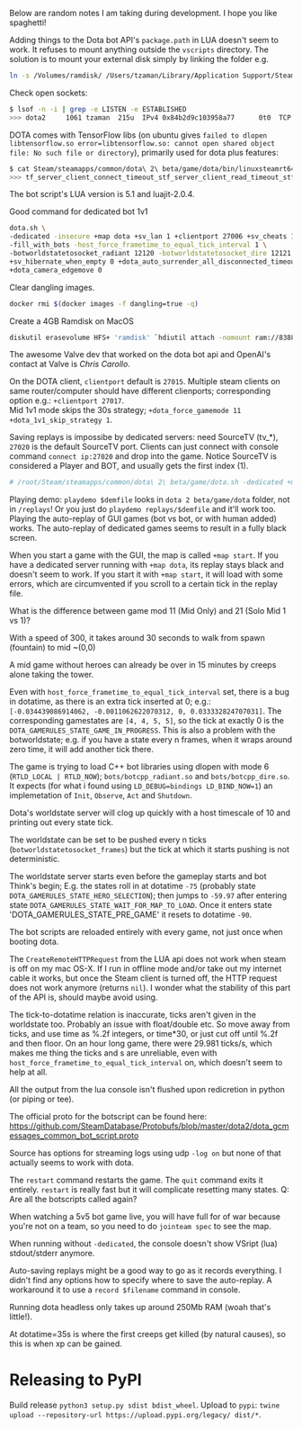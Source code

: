 Below are random notes I am taking during development. I hope you like spaghetti!

Adding things to the Dota bot API's `package.path` in LUA doesn't seem to work. It refuses to
mount anything outside the `vscripts` directory. The solution is to mount your external disk simply
by linking the folder e.g.
```sh
ln -s /Volumes/ramdisk/ /Users/tzaman/Library/Application Support/Steam/SteamApps/common/dota 2 beta/game/dota/scripts/vscripts
```


Check open sockets:
```sh
$ lsof -n -i | grep -e LISTEN -e ESTABLISHED
>>> dota2     1061 tzaman  215u  IPv4 0x84b2d9c103958a77      0t0  TCP *:12120 (LISTEN)
```

DOTA comes with TensorFlow libs (on ubuntu gives `failed to dlopen libtensorflow.so error=libtensorflow.so: cannot open shared object file: No such file or directory`), primarily used for dota plus features:

```sh
$ cat Steam/steamapps/common/dota\ 2\ beta/game/dota/bin/linuxsteamrt64/libserver.so | grep -a tensorflow
>>> tf_server_client_connect_timeout_stf_server_client_read_timeout_stf_server_client_write_timeout_stf_server_stats_spew_interval_sdota_suggest_spew_pregame_itemsdota_suggest_spew_win_probabilitydota_suggest_spew_win_probability_chatdota_suggest_pregame_items_reductiondota_suggest_pregame_items_thresholddota_suggest_item_sequence_allow_thresholddota_suggest_item_sequence_threshold_startdota_suggest_item_sequence_threshold_fulldota_suggest_item_sequence_other_option_multiplierdota_suggest_item_sequence_dupe_multiplierdota_suggest_lane_trilane_penaltydota_suggest_win_probability_interval
```

The bot script's LUA version is 5.1 and luajit-2.0.4.

Good command for dedicated bot 1v1
```sh
dota.sh \
-dedicated -insecure +map dota +sv_lan 1 +clientport 27006 +sv_cheats 1 \
-fill_with_bots -host_force_frametime_to_equal_tick_interval 1 \
-botworldstatetosocket_radiant 12120 -botworldstatetosocket_dire 12121 -botworldstatetosocket_frames 5 -botworldstatesocket_threaded \
+sv_hibernate_when_empty 0 +dota_auto_surrender_all_disconnected_timeout 180 +host_timescale 1 \
+dota_camera_edgemove 0
```

Clear dangling images.
```sh
docker rmi $(docker images -f dangling=true -q)
```

Create a 4GB Ramdisk on MacOS
```sh
diskutil erasevolume HFS+ 'ramdisk' `hdiutil attach -nomount ram://8388608`
```

The awesome Valve dev that worked on the dota bot api and OpenAI's contact at Valve is _Chris Carollo_.

On the DOTA client, `clientport` default is `27015`. Multiple steam clients on same router/computer should
have different clienports; corresponding option e.g.: `+clientport 27017`.
\
Mid 1v1 mode skips the 30s strategy; `+dota_force_gamemode 11 +dota_1v1_skip_strategy 1`.

Saving replays is impossibe by dedicated servers: need SourceTV (tv_*), `27020` is the default SourceTV port.
Clients can just connect with console command `connect ip:27020` and drop into the game.
Notice SourceTV is considered a Player and BOT, and usually gets the first index (1).

```sh
# /root/Steam/steamapps/common/dota\ 2\ beta/game/dota.sh -dedicated +map dota +sv_lan 1 +sv_hibernate_when_empty 0 +dota_auto_surrender_all_disconnected_timeout 180 +tv_enable 1 +tv_autorecord 1 +tv_dota_auto_record_stressbots 1 +tv_delay 0 +dota_force_gamemode 11 +dota_force_upload_match_stats 1
```
Playing demo: `playdemo $demfile` looks in `dota 2 beta/game/dota` folder, not in `/replays`!
Or you just do `playdemo replays/$demfile` and it'll work too.
Playing the auto-replay of GUI games (bot vs bot, or with human added) works. The auto-replay
of dedicated games seems to result in a fully black screen.

When you start a game with the GUI, the map is called `+map start`. If you have a dedicated
server running with `+map dota`, its replay stays black and doesn't seem to work. If you start it
with `+map start`, it will load with some errors, which are circumvented if you scroll to a certain
tick in the replay file.

What is the difference between game mod 11 (Mid Only) and 21 (Solo Mid 1 vs 1)?

With a speed of 300, it takes around 30 seconds to walk from spawn (fountain) to mid ~(0,0)

A mid game without heroes can already be over in 15 minutes by creeps alone taking the tower.

Even with `host_force_frametime_to_equal_tick_interval` set, there is a bug in dotatime, as there
is an extra tick inserted at 0; e.g.: `[-0.034439086914062, -0.0011062622070312, 0, 0.033332824707031]`.
The corresponding gamestates are `[4, 4, 5, 5]`, so the tick at exactly 0 is the `DOTA_GAMERULES_STATE_GAME_IN_PROGRESS`.
This is also a problem with the botworldstate; e.g. if you have a state every n frames, when it wraps
around zero time, it will add another tick there.

The game is trying to load C++ bot libraries using
dlopen with mode 6 (`RTLD_LOCAL | RTLD_NOW`); `bots/botcpp_radiant.so` and `bots/botcpp_dire.so`.
It expects (for what i found using `LD_DEBUG=bindings LD_BIND_NOW=1`) an implemetation of `Init`,
`Observe`, `Act` and `Shutdown`.

Dota's worldstate server will clog up quickly with a host timescale of 10 and printing out every state
tick.

The worldstate can be set to be pushed every n ticks (`botworldstatetosocket_frames`) but the
tick at which it starts pushing is not deterministic.

The worldstate server starts even before the gameplay starts and bot Think's begin;
E.g. the states roll in at  dotatime `-75` (probably state `DOTA_GAMERULES_STATE_HERO_SELECTION`);
then jumps to `-59.97` after entering state `DOTA_GAMERULES_STATE_WAIT_FOR_MAP_TO_LOAD`.
Once it enters state 'DOTA_GAMERULES_STATE_PRE_GAME' it resets to dotatime `-90`.

The bot scripts are reloaded entirely with every game, not just once when booting dota.

The `CreateRemoteHTTPRequest` from the LUA api does not work when steam is off on my mac OS-X.
If I run in offline mode and/or take out my internet cable it works, but once the Steam client is
turned off, the HTTP request does not work anymore (returns `nil`). I wonder what the stability of
this part of the API is, should maybe avoid using.


The tick-to-dotatime relation is inaccurate, ticks aren't given in the worldstate too. Probably
an issue with float/double etc. So move away from ticks, and use time as %.2f integers, or time*30,
or just cut off until %.2f and then floor. On an hour long game, there were 29.981 ticks/s, which
makes me thing the ticks and s are unreliable, even with `host_force_frametime_to_equal_tick_interval` on,
which doesn't seem to help at all.

All the output from the lua console isn't flushed upon redicretion in python (or piping or tee).

The official proto for the botscript can be found here:
https://github.com/SteamDatabase/Protobufs/blob/master/dota2/dota_gcmessages_common_bot_script.proto

Source has options for streaming logs using udp `-log on` but none of that actually seems to work
with dota.

The `restart` command restarts the game. The `quit` command exits it entirely. `restart` is really
fast but it will complicate resetting many states. Q: Are all the botscripts called again?

When watching a 5v5 bot game live, you will have full for of war because you're not on a team,
so you need to do `jointeam spec` to see the map.

When running without `-dedicated`, the console doesn't show VSript (lua) stdout/stderr anymore.

Auto-saving replays might be a good way to go as it records everything. I didn't find any options
how to specify where to save the auto-replay. A workaround it to use a `record $filename` command
in console.

Running dota headless only takes up around 250Mb RAM (woah that's little!).

At dotatime=35s is where the first creeps get killed (by natural causes), so this is when xp can be
gained.


# Releasing to PyPI

Build release `python3 setup.py sdist bdist_wheel`.
Upload to `pypi`: `twine upload --repository-url https://upload.pypi.org/legacy/ dist/*`.